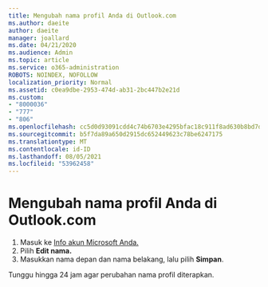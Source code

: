 ```yaml
---
title: Mengubah nama profil Anda di Outlook.com
ms.author: daeite
author: daeite
manager: joallard
ms.date: 04/21/2020
ms.audience: Admin
ms.topic: article
ms.service: o365-administration
ROBOTS: NOINDEX, NOFOLLOW
localization_priority: Normal
ms.assetid: c0ea9dbe-2953-474d-ab31-2bc447b2e21d
ms.custom:
- "8000036"
- "777"
- "806"
ms.openlocfilehash: cc5d0d93091cdd4c74b6703e4295bfac18c911f8ad630b8bd7db5a17b1ffb9d0
ms.sourcegitcommit: b5f7da89a650d2915dc652449623c78be6247175
ms.translationtype: MT
ms.contentlocale: id-ID
ms.lasthandoff: 08/05/2021
ms.locfileid: "53962458"
---
```

# <a name="change-your-profile-name-in-outlookcom"></a>Mengubah nama profil Anda di Outlook.com

1. Masuk ke [Info akun Microsoft Anda.](https://go.microsoft.com/fwlink/p/?linkid=860841)
2. Pilih **Edit nama.**
3. Masukkan nama depan dan nama belakang, lalu pilih **Simpan**.

Tunggu hingga 24 jam agar perubahan nama profil diterapkan.